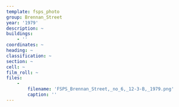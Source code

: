 ```yaml
---
template: fsps_photo
group: Brennan_Street
year: '1979'
description: ~
buildings:
    - ''
coordinates: ~
heading: ~
classification: ~
section: ~
cell: ~
film_roll: ~
files:
    -
        filename: 'FSPS_Brennan_Street,_no_6,_12-3-B,_1979.png'
        caption: ''
---
```

